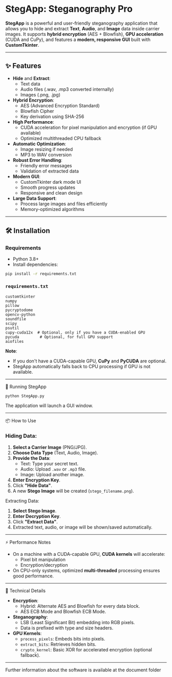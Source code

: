
# StegApp: Steganography Pro

**StegApp** is a powerful and user-friendly steganography application that allows you to hide and extract **Text**, **Audio**, and **Image** data inside carrier images. It supports **hybrid encryption** (AES + Blowfish), **GPU acceleration** (CUDA and CuPy), and features a **modern, responsive GUI** built with **CustomTkinter**.

---

## ✨ Features

- **Hide** and **Extract**:
  - Text data
  - Audio files (.wav, .mp3 converted internally)
  - Images (.png, .jpg)
- **Hybrid Encryption**:
  - AES (Advanced Encryption Standard)
  - Blowfish Cipher
  - Key derivation using SHA-256
- **High Performance**:
  - CUDA acceleration for pixel manipulation and encryption (if GPU available)
  - Optimized multithreaded CPU fallback
- **Automatic Optimization**:
  - Image resizing if needed
  - MP3 to WAV conversion
- **Robust Error Handling**:
  - Friendly error messages
  - Validation of extracted data
- **Modern GUI**:
  - CustomTkinter dark mode UI
  - Smooth progress updates
  - Responsive and clean design
- **Large Data Support**:
  - Process large images and files efficiently
  - Memory-optimized algorithms

---

## 🛠 Installation

### Requirements
- Python 3.8+
- Install dependencies:

```bash
pip install -r requirements.txt
```

### `requirements.txt`
```text
customtkinter
numpy
pillow
pycryptodome
opencv-python
soundfile
scipy
psutil
cupy-cuda12x  # Optional, only if you have a CUDA-enabled GPU
pycuda         # Optional, for full GPU support
aiofiles
```

**Note**: 
- If you don't have a CUDA-capable GPU, **CuPy** and **PyCUDA** are optional.
- StegApp automatically falls back to CPU processing if GPU is not available.

---

 🚀 Running StegApp

```bash
python StegApp.py
```

The application will launch a GUI window.

---

 📦 How to Use

### Hiding Data:
1. **Select a Carrier Image** (PNG/JPG).
2. **Choose Data Type** (Text, Audio, Image).
3. **Provide the Data**:
   - Text: Type your secret text.
   - Audio: Upload `.wav` or `.mp3` file.
   - Image: Upload another image.
4. **Enter Encryption Key**.
5. Click **"Hide Data"**.
6. A new **Stego Image** will be created (`stego_filename.png`).

Extracting Data:
1. **Select Stego Image**.
2. **Enter Decryption Key**.
3. Click **"Extract Data"**.
4. Extracted text, audio, or image will be shown/saved automatically.

---
 ⚡ Performance Notes

- On a machine with a CUDA-capable GPU, **CUDA kernels** will accelerate:
  - Pixel bit manipulation
  - Encryption/decryption
- On CPU-only systems, optimized **multi-threaded** processing ensures good performance.

---

 🧠 Technical Details

- **Encryption**:
  - Hybrid: Alternate AES and Blowfish for every data block.
  - AES ECB Mode and Blowfish ECB Mode.
- **Steganography**:
  - LSB (Least Significant Bit) embedding into RGB pixels.
  - Data is prefixed with type and size headers.
- **GPU Kernels**:
  - `process_pixels`: Embeds bits into pixels.
  - `extract_bits`: Retrieves hidden bits.
  - `crypto_kernel`: Basic XOR for accelerated encryption (optional fallback).

---

Further information about the software is available at the document folder 
